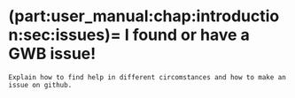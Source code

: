 (part:user_manual:chap:introduction:sec:issues)=
I found or have a GWB issue!
============================

```{todo}
Explain how to find help in different circomstances and how to make an issue on github.
```